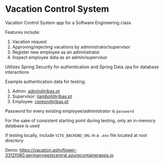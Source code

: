 # Vacation Control System

Vacation Control System app for a Software Engineering class

Features include:

1. Vacation request
2. Approving/rejecting vacations by administrator/supervisor
3. Register new employee as an administrator
4. Inspect employee data as an admin/supervisor

Utilizes Spring Security for authentication and Spring Data Jpa for database interactions

Example authentication data for testing:
1. Admin: admin@ribas.pt
2. Supervisor: ilamboll@ribas.pt
3. Employee: cpreon@ribas.pt

Password for every existing employee/administrator is `password`

For the sake of consistent starting point during testing, only an in-memory database is used

If testing locally, include `VITE_BACKEND_URL` in a `.env` file located at root directory

Demo: https://vacation.ashyflower-3312f080.germanywestcentral.azurecontainerapps.io
